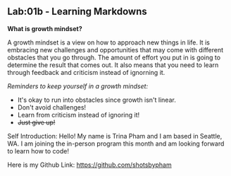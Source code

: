 ## Lab:01b - Learning Markdowns

**What is growth mindset?**

A growth mindset is a view on how to approach new things in life. It is embracing new challenges and opportunities that may come with different obstacles that you go through. The amount of effort you put in is going to determine the result that comes out. It also means that you need to learn through feedback and criticism instead of ignorning it. 

_Reminders to keep yourself in a growth mindset:_
- It's okay to run into obstacles since growth isn't linear.
- Don't avoid challenges!
- Learn from criticism instead of ignoring it!
- ~~Just give up!~~

Self Introduction:
Hello! My name is Trina Pham and I am based in Seattle, WA. I am joining the in-person program this month and am looking forward to learn how to code! 

Here is my Github Link:
https://github.com/shotsbypham

